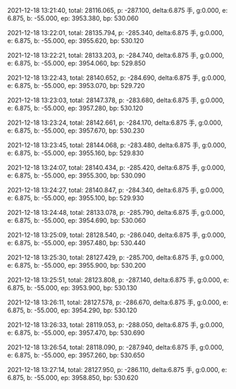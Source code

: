 2021-12-18 13:21:40, total: 28116.065, p: -287.100, delta:6.875 手, g:0.000, e: 6.875, b: -55.000, ep: 3953.380, bp: 530.060

2021-12-18 13:22:01, total: 28135.794, p: -285.340, delta:6.875 手, g:0.000, e: 6.875, b: -55.000, ep: 3955.620, bp: 530.120

2021-12-18 13:22:21, total: 28133.203, p: -284.740, delta:6.875 手, g:0.000, e: 6.875, b: -55.000, ep: 3954.060, bp: 529.850

2021-12-18 13:22:43, total: 28140.652, p: -284.690, delta:6.875 手, g:0.000, e: 6.875, b: -55.000, ep: 3953.070, bp: 529.720

2021-12-18 13:23:03, total: 28147.378, p: -283.680, delta:6.875 手, g:0.000, e: 6.875, b: -55.000, ep: 3957.280, bp: 530.120

2021-12-18 13:23:24, total: 28142.661, p: -284.170, delta:6.875 手, g:0.000, e: 6.875, b: -55.000, ep: 3957.670, bp: 530.230

2021-12-18 13:23:45, total: 28144.068, p: -283.480, delta:6.875 手, g:0.000, e: 6.875, b: -55.000, ep: 3955.160, bp: 529.830

2021-12-18 13:24:07, total: 28140.434, p: -285.420, delta:6.875 手, g:0.000, e: 6.875, b: -55.000, ep: 3955.300, bp: 530.090

2021-12-18 13:24:27, total: 28140.847, p: -284.340, delta:6.875 手, g:0.000, e: 6.875, b: -55.000, ep: 3955.100, bp: 529.930

2021-12-18 13:24:48, total: 28133.078, p: -285.790, delta:6.875 手, g:0.000, e: 6.875, b: -55.000, ep: 3954.690, bp: 530.060

2021-12-18 13:25:09, total: 28128.540, p: -286.040, delta:6.875 手, g:0.000, e: 6.875, b: -55.000, ep: 3957.480, bp: 530.440

2021-12-18 13:25:30, total: 28127.429, p: -285.700, delta:6.875 手, g:0.000, e: 6.875, b: -55.000, ep: 3955.900, bp: 530.200

2021-12-18 13:25:51, total: 28123.808, p: -287.140, delta:6.875 手, g:0.000, e: 6.875, b: -55.000, ep: 3953.900, bp: 530.130

2021-12-18 13:26:11, total: 28127.578, p: -286.670, delta:6.875 手, g:0.000, e: 6.875, b: -55.000, ep: 3954.290, bp: 530.120

2021-12-18 13:26:33, total: 28119.053, p: -288.050, delta:6.875 手, g:0.000, e: 6.875, b: -55.000, ep: 3957.470, bp: 530.690

2021-12-18 13:26:54, total: 28118.090, p: -287.940, delta:6.875 手, g:0.000, e: 6.875, b: -55.000, ep: 3957.260, bp: 530.650

2021-12-18 13:27:14, total: 28127.950, p: -286.110, delta:6.875 手, g:0.000, e: 6.875, b: -55.000, ep: 3958.850, bp: 530.620